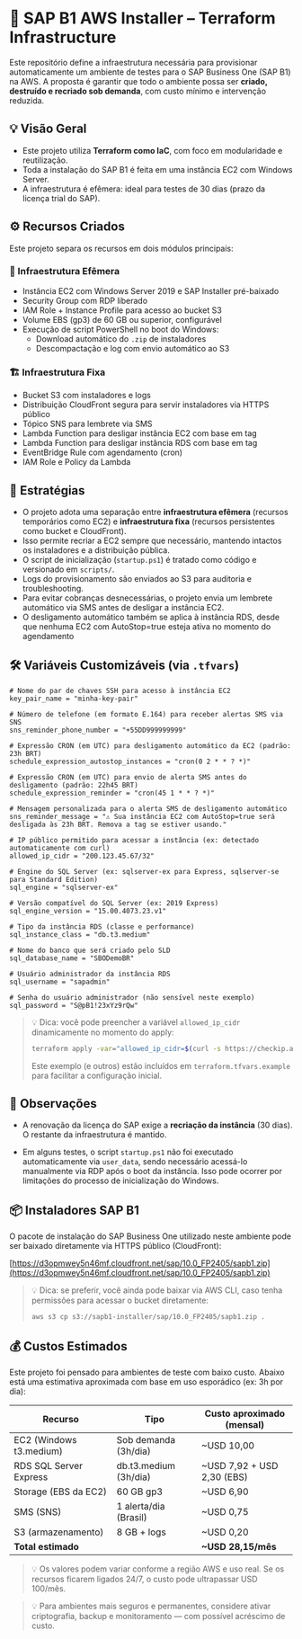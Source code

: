 # 🚀 SAP B1 AWS Installer – Terraform Infrastructure

Este repositório define a infraestrutura necessária para provisionar automaticamente um ambiente de testes para o SAP Business One (SAP B1) na AWS. A proposta é garantir que todo o ambiente possa ser **criado, destruído e recriado sob demanda**, com custo mínimo e intervenção reduzida.

## 💡 Visão Geral

- Este projeto utiliza **Terraform como IaC**, com foco em modularidade e reutilização.
- Toda a instalação do SAP B1 é feita em uma instância EC2 com Windows Server.
- A infraestrutura é efêmera: ideal para testes de 30 dias (prazo da licença trial do SAP).

## ⚙️ Recursos Criados

Este projeto separa os recursos em dois módulos principais:

### 🔁 Infraestrutura Efêmera
- Instância EC2 com Windows Server 2019 e SAP Installer pré-baixado
- Security Group com RDP liberado
- IAM Role + Instance Profile para acesso ao bucket S3
- Volume EBS (gp3) de 60 GB ou superior, configurável
- Execução de script PowerShell no boot do Windows:
  - Download automático do `.zip` de instaladores
  - Descompactação e log com envio automático ao S3

### 🏗️ Infraestrutura Fixa
- Bucket S3 com instaladores e logs
- Distribuição CloudFront segura para servir instaladores via HTTPS público
- Tópico SNS para lembrete via SMS
- Lambda Function para desligar instância EC2 com base em tag
- Lambda Function para desligar instância RDS com base em tag
- EventBridge Rule com agendamento (cron)
- IAM Role e Policy da Lambda

## 🧠 Estratégias

- O projeto adota uma separação entre **infraestrutura efêmera** (recursos temporários como EC2) e **infraestrutura fixa** (recursos persistentes como bucket e CloudFront).
- Isso permite recriar a EC2 sempre que necessário, mantendo intactos os instaladores e a distribuição pública.
- O script de inicialização (`startup.ps1`) é tratado como código e versionado em `scripts/`.
- Logs do provisionamento são enviados ao S3 para auditoria e troubleshooting.
- Para evitar cobranças desnecessárias, o projeto envia um lembrete automático via SMS antes de desligar a instância EC2.
- O desligamento automático também se aplica à instância RDS, desde que nenhuma EC2 com AutoStop=true esteja ativa no momento do agendamento

## 🛠️ Variáveis Customizáveis (via `.tfvars`)

```hcl
# Nome do par de chaves SSH para acesso à instância EC2
key_pair_name = "minha-key-pair"

# Número de telefone (em formato E.164) para receber alertas SMS via SNS
sns_reminder_phone_number = "+55DD999999999"

# Expressão CRON (em UTC) para desligamento automático da EC2 (padrão: 23h BRT)
schedule_expression_autostop_instances = "cron(0 2 * * ? *)"

# Expressão CRON (em UTC) para envio de alerta SMS antes do desligamento (padrão: 22h45 BRT)
schedule_expression_reminder = "cron(45 1 * * ? *)"

# Mensagem personalizada para o alerta SMS de desligamento automático
sns_reminder_message = "⚠️ Sua instância EC2 com AutoStop=true será desligada às 23h BRT. Remova a tag se estiver usando."

# IP público permitido para acessar a instância (ex: detectado automaticamente com curl)
allowed_ip_cidr = "200.123.45.67/32"

# Engine do SQL Server (ex: sqlserver-ex para Express, sqlserver-se para Standard Edition)
sql_engine = "sqlserver-ex"

# Versão compatível do SQL Server (ex: 2019 Express)
sql_engine_version = "15.00.4073.23.v1"

# Tipo da instância RDS (classe e performance)
sql_instance_class = "db.t3.medium"

# Nome do banco que será criado pelo SLD
sql_database_name = "SBODemoBR"

# Usuário administrador da instância RDS
sql_username = "sapadmin"

# Senha do usuário administrador (não sensível neste exemplo)
sql_password = "S@pB1!23xYz9rQw"
```

> 💡 Dica: você pode preencher a variável `allowed_ip_cidr` dinamicamente no momento do apply:
>
> ```bash
> terraform apply -var="allowed_ip_cidr=$(curl -s https://checkip.amazonaws.com)/32"
> ```
>
> Este exemplo (e outros) estão incluídos em `terraform.tfvars.example` para facilitar a configuração inicial.

## 🧪 Observações

- A renovação da licença do SAP exige a **recriação da instância** (30 dias). O restante da infraestrutura é mantido.

- Em alguns testes, o script `startup.ps1` não foi executado automaticamente via `user_data`, sendo necessário acessá-lo manualmente via RDP após o boot da instância. Isso pode ocorrer por limitações do processo de inicialização do Windows.

## 📦 Instaladores SAP B1

O pacote de instalação do SAP Business One utilizado neste ambiente pode ser baixado diretamente via HTTPS público (CloudFront):

[https://d3opmwey5n46mf.cloudfront.net/sap/10.0_FP2405/sapb1.zip](https://d3opmwey5n46mf.cloudfront.net/sap/10.0_FP2405/sapb1.zip)

> 💡 Dica: se preferir, você ainda pode baixar via AWS CLI, caso tenha permissões para acessar o bucket diretamente:
>
> ```bash
> aws s3 cp s3://sapb1-installer/sap/10.0_FP2405/sapb1.zip .
> ```

## 💰 Custos Estimados

Este projeto foi pensado para ambientes de teste com baixo custo. Abaixo está uma estimativa aproximada com base em uso esporádico (ex: 3h por dia):

| Recurso                      | Tipo                  | Custo aproximado (mensal) |
|------------------------------|------------------------|----------------------------|
| EC2 (Windows t3.medium)      | Sob demanda (3h/dia)   | ~USD 10,00                 |
| RDS SQL Server Express       | db.t3.medium (3h/dia)  | ~USD 7,92 + USD 2,30 (EBS) |
| Storage (EBS da EC2)         | 60 GB gp3              | ~USD 6,90                  |
| SMS (SNS)                    | 1 alerta/dia (Brasil)  | ~USD 0,75                  |
| S3 (armazenamento)           | 8 GB + logs            | ~USD 0,20                   |
| **Total estimado**           |                        | **~USD 28,15/mês**         |

> 💡 Os valores podem variar conforme a região AWS e uso real. Se os recursos ficarem ligados 24/7, o custo pode ultrapassar USD 100/mês.

> 💡 Para ambientes mais seguros e permanentes, considere ativar criptografia, backup e monitoramento — com possível acréscimo de custo.
